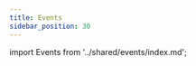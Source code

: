 ```yaml
---
title: Events
sidebar_position: 30
---
```


import Events from '../shared/events/index.md';

<Events />